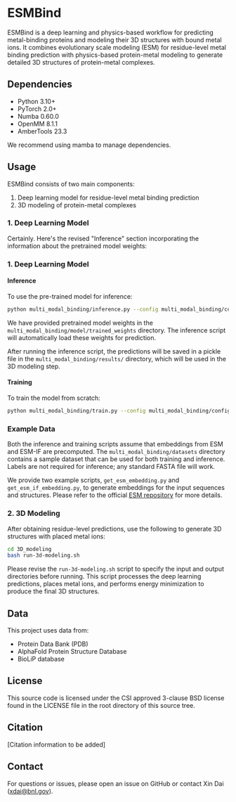# ESMBind

ESMBind is a deep learning and physics-based workflow for predicting metal-binding proteins and modeling their 3D structures with bound metal ions. It combines evolutionary scale modeling (ESM) for residue-level metal binding prediction with physics-based protein-metal modeling to generate detailed 3D structures of protein-metal complexes.

## Dependencies

- Python 3.10+
- PyTorch 2.0+
- Numba 0.60.0
- OpenMM 8.1.1
- AmberTools 23.3

We recommend using mamba to manage dependencies.

## Usage

ESMBind consists of two main components:

1. Deep learning model for residue-level metal binding prediction
2. 3D modeling of protein-metal complexes

### 1. Deep Learning Model

Certainly. Here's the revised "Inference" section incorporating the information about the pretrained model weights:

### 1. Deep Learning Model

#### Inference

To use the pre-trained model for inference:

```bash
python multi_modal_binding/inference.py --config multi_modal_binding/configs/inference.json
```

We have provided pretrained model weights in the `multi_modal_binding/model/trained_weights` directory. The inference script will automatically load these weights for prediction.

After running the inference script, the predictions will be saved in a pickle file in the `multi_modal_binding/results/` directory, which will be used in the 3D modeling step.


#### Training

To train the model from scratch:

```bash
python multi_modal_binding/train.py --config multi_modal_binding/configs/training.json
```

### Example Data

Both the inference and training scripts assume that embeddings from ESM and ESM-IF are precomputed. The `multi_modal_binding/datasets` directory contains a sample dataset that can be used for both training and inference. Labels are not required for inference; any standard FASTA file will work.

We provide two example scripts, `get_esm_embedding.py` and `get_esm_if_embedding.py`, to generate embeddings for the input sequences and structures. Please refer to the official [ESM repository](https://github.com/facebookresearch/esm) for more details.

### 2. 3D Modeling

After obtaining residue-level predictions, use the following to generate 3D structures with placed metal ions:

```bash
cd 3D_modeling
bash run-3d-modeling.sh
```

Please revise the `run-3d-modeling.sh` script to specify the input and output directories before running. This script processes the deep learning predictions, places metal ions, and performs energy minimization to produce the final 3D structures.

## Data

This project uses data from:
- Protein Data Bank (PDB)
- AlphaFold Protein Structure Database
- BioLiP database

## License

This source code is licensed under the CSI approved 3-clause BSD license found in the LICENSE file in the root directory of this source tree.

## Citation

[Citation information to be added]

## Contact

For questions or issues, please open an issue on GitHub or contact Xin Dai (xdai@bnl.gov).
